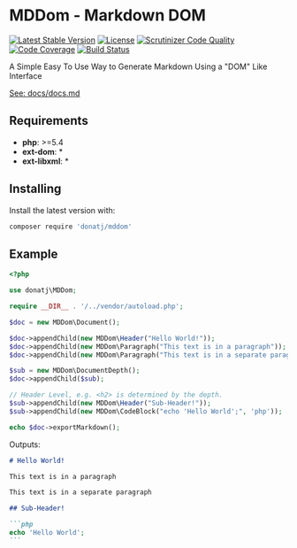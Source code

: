 # MDDom - Markdown DOM

[![Latest Stable Version](https://poser.pugx.org/donatj/mddom/version)](https://packagist.org/packages/donatj/mddom)
[![License](https://poser.pugx.org/donatj/mddom/license)](https://packagist.org/packages/donatj/mddom)
[![Scrutinizer Code Quality](https://scrutinizer-ci.com/g/donatj/mddom/badges/quality-score.png?b=master)](https://scrutinizer-ci.com/g/donatj/mddom)
[![Code Coverage](https://scrutinizer-ci.com/g/donatj/mddom/badges/coverage.png?b=master)](https://scrutinizer-ci.com/g/donatj/mddom)
[![Build Status](https://travis-ci.org/donatj/mddom.svg?branch=master)](https://travis-ci.org/donatj/mddom)


A Simple Easy To Use Way to Generate Markdown Using a "DOM" Like Interface

[See: docs/docs.md](docs/docs.md)



## Requirements

- **php**: >=5.4
- **ext-dom**: *
- **ext-libxml**: *

## Installing

Install the latest version with:

```bash
composer require 'donatj/mddom'
```

## Example

```php
<?php

use donatj\MDDom;

require __DIR__ . '/../vendor/autoload.php';

$doc = new MDDom\Document();

$doc->appendChild(new MDDom\Header("Hello World!"));
$doc->appendChild(new MDDom\Paragraph("This text is in a paragraph"));
$doc->appendChild(new MDDom\Paragraph("This text is in a separate paragraph"));

$sub = new MDDom\DocumentDepth();
$doc->appendChild($sub);

// Header Level, e.g. <h2> is determined by the depth.
$sub->appendChild(new MDDom\Header("Sub-Header!"));
$sub->appendChild(new MDDom\CodeBlock("echo 'Hello World';", 'php'));

echo $doc->exportMarkdown();

```

Outputs:

````markdown
# Hello World!

This text is in a paragraph

This text is in a separate paragraph

## Sub-Header!

```php
echo 'Hello World';
```
````